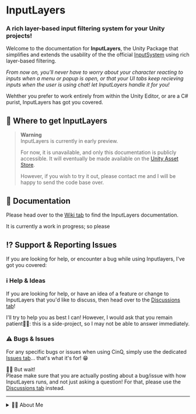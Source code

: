 # InputLayers
### A rich layer-based input filtering system for your Unity projects!

Welcome to the documentation for **InputLayers**, the Unity Package that simplifies and extends the usability of the the official [InputSystem](https://docs.unity3d.com/Packages/com.unity.inputsystem@1.6/manual/index.html) using rich layer-based filtering.

*From now on, you'll never have to worry about your character reacting to inputs when a menu or popup is open, or that your UI tabs keep recieving inputs when the user is using chat! let InputLayers handle it for you!*

Wehther you prefer to work entirely from within the Unity Editor, or are a C# purist, InputLayers has got you covered.

## 💾 Where to get InputLayers

> **Warning**<br/>
> InputLayers is currently in early preview.
>
> For now, it is unavailable, and only this documentation is publicly accessible. It will eventually be made available on the [Unity Asset Store](https://assetstore.unity.com/).
>
> However, if you wish to try it out, please contact me and I will be happy to send the code base over.

## 📑 Documentation

Please head over to the [Wiki tab](https://github.com/ELowry/Unity_InputLayers_Documentation/wiki) to find the InputLayers documentation.

It is currently a work in progress; so please

## ⁉️ Support & Reporting Issues

If you are looking for help, or encounter a bug while using Inputlayers, I've got you covered:

### ℹ️ Help & Ideas

If you are looking for help, or have an idea of a feature or change to InputLayers that you'd like to discuss, then head over to the [Discussions tab](https://github.com/ELowry/Unity_InputLayers_Documentation/discussions)!

I'll try to help you as best I can! However, I would ask that you remain patient🙏🏻: this is a side-project, so I may not be able to answer immediately.

### ⚠️ Bugs & Issues

For any specific bugs or issues when using CinQ, simply use the dedicated [Issues tab](https://github.com/ELowry/Unity_InputLayers_Documentation/issues)... that's what it's for! 😁

🤚🏻 But wait!<br/>
Please make sure that you are actually posting about a bug/issue with how  InputLayers runs, and not just asking a question! For that, please use the [Discussions tab](https://github.com/ELowry/Unity_InputLayers_Documentation/discussions) instead.

---

<details><summary>💁🏻 About Me</summary>

Hi there, my name is Eric. I code things and do stuff.

I started InputLayers as a system for a game I was working on, and thought it could be useful for other people; so I decided to try and publish it somehow.<br/>
That's about it!

> **Note**<br/>
I am unsure how I will publish InputLayers. I believe it will be freely accessible for a certain duration, and may be come pay-as-you-want or possibly paid (nothing too expensive) after an initial beta period.
</details>
